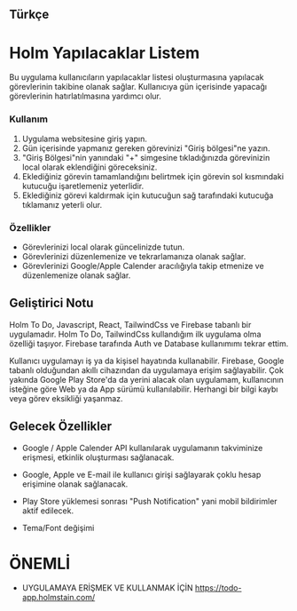 ## Türkçe

# **Holm Yapılacaklar Listem**
Bu uygulama kullanıcıların yapılacaklar listesi oluşturmasına yapılacak görevlerinin takibine olanak sağlar. Kullanıcıya gün içerisinde yapacağı görevlerinin hatırlatılmasına yardımcı olur.

### **Kullanım**

1. Uygulama websitesine giriş yapın.
2. Gün içerisinde yapmanız gereken görevinizi "Giriş bölgesi"ne yazın.
3. "Giriş Bölgesi"nin yanındaki "+" simgesine tıkladığınızda görevinizin local olarak eklendiğini göreceksiniz.
4. Eklediğiniz görevin tamamlandığını belirtmek için görevin sol kısmındaki kutucuğu işaretlemeniz yeterlidir.
5. Eklediğiniz görevi kaldırmak için kutucuğun sağ tarafındaki kutucuğa tıklamanız yeterli olur.


### **Özellikler**
- Görevlerinizi local olarak güncelinizde tutun.
- Görevlerinizi düzenlemenize ve tekrarlamanıza olanak sağlar.
- Görevlerinizi Google/Apple Calender aracılığıyla takip etmenize ve düzenlemenize olanak sağlar.

## **Geliştirici Notu**
    
Holm To Do, Javascript, React, TailwindCss ve Firebase tabanlı bir uygulamadır. Holm To Do, TailwindCss kullandığım ilk uygulama olma özelliği taşıyor. Firebase tarafında Auth ve Database kullanımımı tekrar ettim.

Kullanıcı uygulamayı iş ya da kişisel hayatında kullanabilir. Firebase, Google tabanlı olduğundan akıllı cihazından da uygulamaya erişim sağlayabilir. Çok yakında Google Play Store'da da yerini alacak olan uygulamam, kullanıcının isteğine göre Web ya da App sürümü kullanılabilir. Herhangi bir bilgi kaybı veya görev eksikliği yaşanmaz.

## **Gelecek Özellikler**

- Google / Apple Calender API kullanılarak uygulamanın takviminize erişmesi, etkinlik oluşturması sağlanacak.
- Google, Apple ve E-mail ile kullanıcı girişi sağlayarak çoklu hesap erişimine olanak sağlanacak.
- Play Store yüklemesi sonrası "Push Notification" yani mobil bildirimler aktif edilecek.

- Tema/Font değişimi

# ÖNEMLİ
- UYGULAMAYA ERİŞMEK VE KULLANMAK İÇİN https://todo-app.holmstain.com/